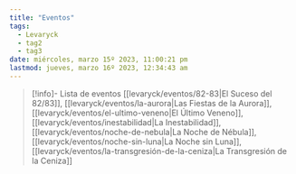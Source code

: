 ```yaml
---
title: "Eventos"
tags:
  - Levaryck
  - tag2
  - tag3
date: miércoles, marzo 15º 2023, 11:00:21 pm
lastmod: jueves, marzo 16º 2023, 12:34:43 am
---
```


> [!info]- Lista de eventos
> [[levaryck/eventos/82-83|El Suceso del 82/83]], [[levaryck/eventos/la-aurora|Las Fiestas de la Aurora]], [[levaryck/eventos/el-ultimo-veneno|El Último Veneno]], [[levaryck/eventos/inestabilidad|La Inestabilidad]], [[levaryck/eventos/noche-de-nebula|La Noche de Nébula]], [[levaryck/eventos/noche-sin-luna|La Noche sin Luna]], [[levaryck/eventos/la-transgresión-de-la-ceniza|La Transgresión de la Ceniza]]

